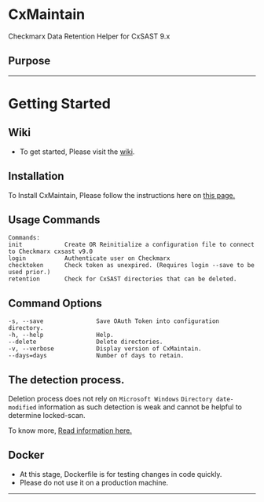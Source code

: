 # CxMaintain
Checkmarx Data Retention Helper for CxSAST 9.x


## Purpose

--- 

# Getting Started

## Wiki
- To get started, Please visit the [wiki](https://github.com/checkmarx-ts/CxMaintain/wiki). 

## Installation
To Install CxMaintain, Please follow the instructions here on [this page.](https://github.com/checkmarx-ts/CxMaintain/wiki/Installation)

## Usage Commands
```
Commands:
init            Create OR Reinitialize a configuration file to connect to Checkmarx cxsast v9.0
login           Authenticate user on Checkmarx
checktoken      Check token as unexpired. (Requires login --save to be used prior.)
retention       Check for CxSAST directories that can be deleted.
```

## Command Options
```
-s, --save               Save OAuth Token into configuration directory.
-h, --help               Help.
--delete                 Delete directories.
-v, --verbose            Display version of CxMaintain.
--days=days              Number of days to retain.
```

## The detection process.
Deletion process does not rely on `Microsoft Windows` `Directory date-modified` information as such detection is weak and cannot be helpful to determine locked-scan.

To know more, [Read information here.](https://github.com/checkmarx-ts/CxMaintain/wiki/Delete-detection)

## Docker
- At this stage, Dockerfile is for testing changes in code quickly.
- Please do not use it on a production machine.
---
